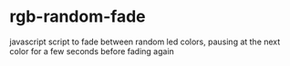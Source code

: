 # rgb-random-fade
javascript script to fade between random led colors, pausing at the next color for a few seconds before fading again
